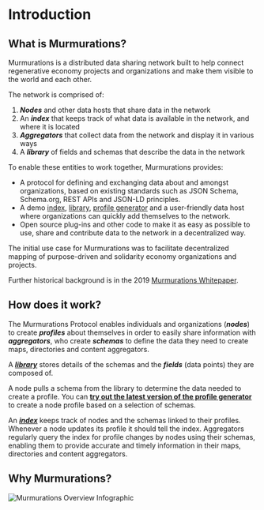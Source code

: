 # Introduction

## What is Murmurations?

Murmurations is a distributed data sharing network built to help connect regenerative economy projects and organizations and make them visible to the world and each other.

The network is comprised of:

1. _**Nodes**_ and other data hosts that share data in the network
2. An _**index**_ that keeps track of what data is available in the network, and where it is located
3. _**Aggregators**_ that collect data from the network and display it in various ways
4. A _**library**_ of fields and schemas that describe the data in the network

To enable these entities to work together, Murmurations provides:

- A protocol for defining and exchanging data about and amongst organizations, based on existing standards such as JSON Schema, Schema.org, REST APIs and JSON-LD principles.
- A demo [index](https://test-index.murmurations.network/v2/nodes), [library](https://test-library.murmurations.network/v1/schemas), [profile generator](https://profiles.murmurations.network/) and a user-friendly data host where organizations can quickly add themselves to the network.
- Open source plug-ins and other code to make it as easy as possible to use, share and contribute data to the network in a decentralized way.

The initial use case for Murmurations was to facilitate decentralized mapping of purpose-driven and solidarity economy organizations and projects.

Further historical background is in the 2019 [Murmurations Whitepaper](https://murmurations.network/wp-content/uploads/2019/09/murmurations-white-paper-v0.1.0.pdf).

## How does it work?

The Murmurations Protocol enables individuals and organizations (_**nodes**_) to create _**profiles**_ about themselves in order to easily share information with _**aggregators**_, who create _**schemas**_ to define the data they need to create maps, directories and content aggregators.

A [_**library**_](https://github.com/MurmurationsNetwork/MurmurationsLibrary) stores details of the schemas and the _**fields**_ (data points) they are composed of.

A node pulls a schema from the library to determine the data needed to create a profile. You can [**try out the latest version of the profile generator**](https://profiles.murmurations.network) to create a node profile based on a selection of schemas.

An [_**index**_](https://github.com/MurmurationsNetwork/MurmurationsServices) keeps track of nodes and the schemas linked to their profiles. Whenever a node updates its profile it should tell the index. Aggregators regularly query the index for profile changes by nodes using their schemas, enabling them to provide accurate and timely information in their maps, directories and content aggregators.

## Why Murmurations?

![Murmurations Overview Infographic](/murmurations_overview.png)
